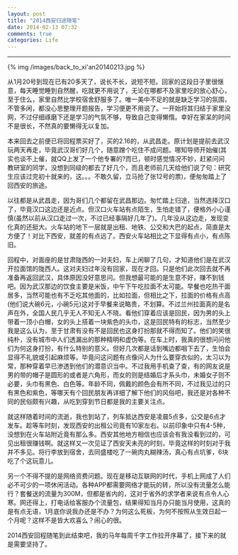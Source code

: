 ```yaml
---
layout: post
title: "2014西安归途随笔"
date: 2014-02-13 07:32
comments: true
categories: Life 
---
```

---
{% img /images/back_to_xi'an20140213.jpg %}

从1月20号到现在已有20多天了，说长不长，说短不短。回家的这段日子里很惬意，每天睡觉睡到自然醒，吃就更不用说了，无论在哪都不及家里吃的放心舒心，至于住么，家里自然比学校宿舍舒服多了。唯一美中不足的就是缺乏学习的氛围，不管多闲，都没心思整理开题报告，学习便更不用说了。一开始将其归结于家里没网，不过仔细琢磨下还是学习的气氛不够，导致自己变得懒惰。幸好在家呆的时间不是很长，不然真的要懒得无以复加。

本来回去之前便已将回程票买好了，买的2.16的，从武昌走。原计划是提前去武汉玩两天再走，毕竟武汉哥们好几个，随意蹭个吃住不成问题。哪知导师开始催(其实也谈不上催，就QQ上发了一个他专署的?而已，顿时感觉情况不妙，赶紧问问教研室的同学，没想到同级的都去了好几个，而且老师前几天给他们说了句：研究生应该过完初十就来的，这。。。不敢久留，立马抢了张12号的票)，便匆匆踏上了回西安的旅途。

<!-- more -->

以往都是从武昌走，因为哥们几个都留在武昌那边。匆忙踏上归途，当然选择汉口了，毕竟汉口这边还是近点。但汉口火车站有点陌生，生怕走错了，便格外小心谨慎(虽然以前从汉口走过一次，不过已经事隔好几年了)。几年没从这边走，发现变化真的还挺大。火车站的地下一层就是出租、地铁、公交和大巴的起点，简直是太方便了！对比下西安，就差的有点远了。西安火车站相比之下显得有点小，有点陈旧。

回程中，对面座的是甘肃陇西的一对夫妇，车上闲聊了几句，才知道他们是在武汉开拉面馆的陇西人。这对夫妇过年没有回家，现在才回。只是他们此次回去就不再准备再返回武汉，具体原因没好意思问。但我想最可能的是生意不好，赚不到钱吧。因为武汉那边的饮食主要是米饭，中午下午吃拉面不太可能。早餐也吃热干面居多，当然可能也有不乏吃其他面的，比如拉面，但相比之下，拉面的价格有点高(他们说大碗6元，小碗5元)这对于早餐来说略贵，不划算。不过兰州拉面真的是名声在外，全国人民几乎无人不知无人不晓。看他们穿着应该是回民，因为男的头上带着一顶小白帽，女的头上搭着一块紫色的头巾，这是回民特有的标志，当然至少我是这么认为，至于甘肃有没有不是回民也这身打扮那就不得而知了。他们的笑很纯朴，没有城市中人们透漏出的那种精明和虚伪等。在车上时，我真的很想问问他们为何这身打扮，有什么特别的意义。但好几次都是话到嘴边都咽下去了，生怕会显得不礼貌或引起麻烦等。毕竟问这问题有点像问人为什么要穿衣似的，太习以为常，那种穿着早已渗透到他们的潜意识当中。不过我用手机查了查，有的网友说是男的带的帽子是圆形的或者是六角形，而女的则是结婚后才系头巾，未婚女子则不必要，头巾有黑色、白色等。年龄不同，佩戴的颜色会有所不同，不过我见过的只有黑色和紫色，等哪天有个回民朋友再详细了解下他们的风俗吧，我还是对各种不同的民俗颇有兴趣，从吃到穿到节日都是我的主要关注点。

就这样随着时间的流逝，我也到站了，列车抵达西安是凌晨5点多，公交是6点才发车。趁等车时刻，发现西安的出租公司竟有10家左右。以前印象中只有4-5种，没想到在火车站附近竟有那么多。西安其他地方相信也应该会有我没看到过的，可见出租很赚钱啊。就这样又一次见证了西安天未亮的时刻，毕竟这样的时刻对于我并不多见。将行李放到宿舍，去同盛楼吃了一碗肉丸糊辣汤，真心有点坑爹，6块吃了个这玩意儿。

另一个不得不提的是网络资费问题。现在是移动互联网的时代，手机上网成了人们必不可少的一项休闲活动。各种APP都需要网络才能玩的转，所以没有流量怎么能行？套餐送的流量为300M，但都是省内的，这对于省外的求学者来说有点令人心寒。网还得上，打电话给客服办个流量包，结果得知当月办只能当月使用，这真的是有点无语，1月底你说我办还是不办？为何这么死板，为何不按照从生效日起一个月呢？这样不是皆大欢喜么？闹心的很。

2014西安回程随笔到此结束吧，我的马年每周千字工作拉开序幕了，接下来的就是需要坚持了。
